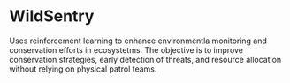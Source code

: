 # WildSentry
Uses reinforcement learning to enhance environmentla monitoring and conservation efforts in ecosystetms. The objective is to improve conservation strategies, early detection of threats, and resource allocation without relying on physical patrol teams.
